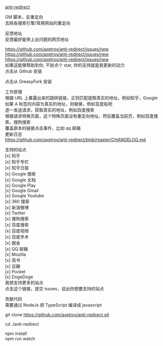 [anti-redirect](https://greasyfork.org/zh-CN/scripts/11915-anti-redirect)

GM 脚本，反重定向<br>
去除各搜索引擎/常用网站的重定向<br>

反馈地址<br>
反馈最好能带上出问题的网页地址<br>

https://github.com/axetroy/anti-redirect/issues/new<br>
https://github.com/axetroy/anti-redirect/issues/new<br>
https://github.com/axetroy/anti-redirect/issues/new<br>
如果这能够帮助到你, 不妨点个 star, 你的支持就是我更新的动力<br>
点击从 Github 安装<br>

点击从 GreasyFork 安装<br>

工作原理<br>
根据 URL 上暴露出来的跳转链接，正则匹配提取真实的地址，例如知乎，Google<br>
如果 A 标签的内容为真实的地址，则替换，例如百度贴吧<br>
逐一发送请求，获取真实的地址，例如百度搜索<br>
根据请求特殊页面，这个特殊页面没有重定向地址，然后覆盖当前页，例如百度搜索，搜狗搜索<br>
覆盖原本的链接点击事件，比如 qq 邮箱<br>
更新日志<br>
https://github.com/axetroy/anti-redirect/blob/master/CHANGELOG.md<br>

支持的站点<br>
[x] 知乎<br>
[x] 知乎专栏<br>
[x] 知乎日报<br>
[x] Google 搜索<br>
[x] Google 文档<br>
[x] Google Play<br>
[x] Google Gmail<br>
[x] Google Youtube<br>
[x] 360 搜索<br>
[x] 新浪微博<br>
[x] Twitter<br>
[x] 搜狗搜索<br>
[x] 百度搜索<br>
[x] 百度视频<br>
[x] 百度学术<br>
[x] 掘金<br>
[x] QQ 邮箱<br>
[x] Mozilla<br>
[x] 简书<br>
[x] 豆瓣<br>
[x] Pocket<br>
[x] DogeDoge<br>
我想支持更多的站点<br>
点击这个链接，提交 issues，说出你想要支持的站点<br>

贡献代码<br>
需要通过 NodeJs 把 TypeScript 编译成 javascript<br>

git clone https://github.com/axetroy/anti-redirect.git<br>

cd ./anti-redirect<br>

npm install<br>
npm run watch<br>
